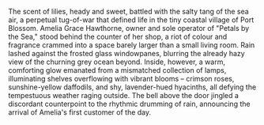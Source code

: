 The scent of lilies, heady and sweet, battled with the salty tang of the sea air, a perpetual tug-of-war that defined life in the tiny coastal village of Port Blossom.  Amelia Grace Hawthorne, owner and sole operator of "Petals by the Sea,"  stood behind the counter of her shop, a riot of colour and fragrance crammed into a space barely larger than a small living room. Rain lashed against the frosted glass windowpanes, blurring the already hazy view of the churning grey ocean beyond.  Inside, however, a warm, comforting glow emanated from a mismatched collection of lamps, illuminating shelves overflowing with vibrant blooms – crimson roses, sunshine-yellow daffodils, and shy, lavender-hued hyacinths, all defying the tempestuous weather raging outside.  The bell above the door jingled a discordant counterpoint to the rhythmic drumming of rain, announcing the arrival of Amelia's first customer of the day.
